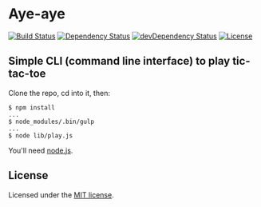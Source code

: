 # Aye-aye

[![Build Status](https://travis-ci.org/jordao76/tic-tac-toe-cli.svg)](https://travis-ci.org/jordao76/tic-tac-toe-cli)
[![Dependency Status](https://david-dm.org/jordao76/tic-tac-toe-cli.svg)](https://david-dm.org/jordao76/tic-tac-toe-cli)
[![devDependency Status](https://david-dm.org/jordao76/tic-tac-toe-cli/dev-status.svg)](https://david-dm.org/jordao76/tic-tac-toe-cli#info=devDependencies)
[![License](http://img.shields.io/:license-mit-blue.svg)](https://github.com/jordao76/tic-tac-toe-cli/blob/master/LICENSE.txt)

## Simple CLI (command line interface) to play tic-tac-toe

Clone the repo, cd into it, then:

```
$ npm install
...
$ node_modules/.bin/gulp
...
$ node lib/play.js
```

You'll need [node.js](https://nodejs.org/en/).

## License

Licensed under the [MIT license](https://github.com/jordao76/tic-tac-toe-cli/blob/master/LICENSE.txt).
